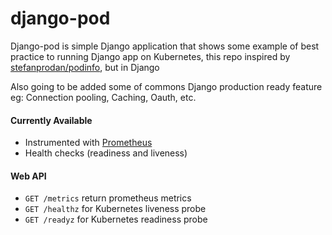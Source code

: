 # django-pod

Django-pod is simple Django application that shows some 
example of best practice to running Django app on Kubernetes,
this repo inspired by [stefanprodan/podinfo](https://github.com/stefanprodan/podinfo), but in Django

Also going to be added some of commons Django production ready feature eg: Connection pooling, Caching, Oauth, etc.

#### Currently Available
- Instrumented with [Prometheus](https://prometheus.io/)
- Health checks (readiness and liveness)


#### Web API
- `GET /metrics` return prometheus metrics
- `GET /healthz` for Kubernetes liveness probe
- `GET /readyz` for Kubernetes readiness probe

